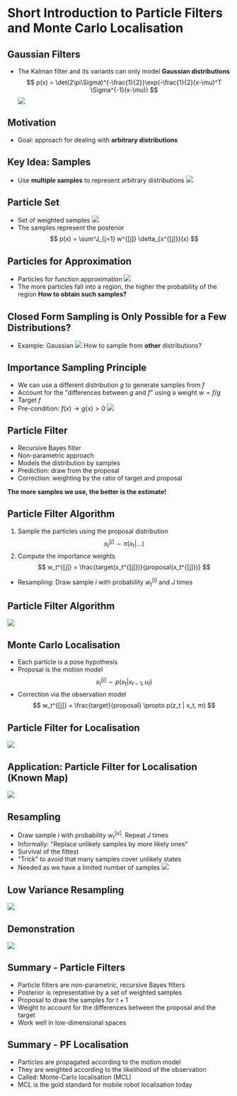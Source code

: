 # Short Introduction to Particle Filters and Monte Carlo Localisation
## Gaussian Filters
- The Kalman filter and its variants can only model **Gaussian distributions**
$$
p(x) = \det(2\pi\Sigma)^{-\frac{1}{2}}\exp(-\frac{1}{2}(x-\mu)^T \Sigma^{-1}(x-\mu))
$$
![](Images/gaussian_filters.png)

## Motivation
- Goal: approach for dealing with **arbitrary distributions**

## Key Idea: Samples
- Use **multiple samples** to represent arbitrary distributions
![](Images/key_idea_samples.png)

## Particle Set
- Set of weighted samples
![](Images/particle_set.png)
- The samples represent the posterior
$$
p(x) = \sum^J_{j=1} w^{[j]} \delta_{x^{[j]}}(x)
$$

## Particles for Approximation
- Particles for function approximation
![](Images/particles_for_approximation.png)
- The more particles fall into a region, the higher the probability of the region
**How to obtain such samples?**

## Closed Form Sampling is Only Possible for a Few Distributions?
- Example: Gaussian
![](Images/closed_form_sampling.png)
How to sample from **other** distributions?

## Importance Sampling Principle
- We can use a different distribution $g$ to generate samples from $f$
- Account for the "differences between $g$ and $f$" using a weight $w = f / g$
- Target $f$
- Pre-condition: $f(x) \rightarrow g(x) > 0$
![](Images/importance_sampling_points.png)

## Particle Filter
- Recursive Bayes filter
- Non-parametric approach
- Models the distribution by samples
- Prediction: draw from the proposal
- Correction: weighting by the ratio of target and proposal

**The more samples we use, the better is the estimate!**

## Particle Filter Algorithm
1. Sample the particles using the proposal distribution
$$
x_t^{[j]} \sim \pi(x_t | \dots)
$$
2. Compute the importance weights
$$
w_t^{[j]} = \frac{target(x_t^{[j]})}{proposal(x_t^{[j]})}
$$
- Resampling: Draw sample $i$ with probability $w_t^{[i]}$ and $J$ times

## Particle Filter Algorithm
![](Images/particle_filter_algo.png)

## Monte Carlo Localisation
- Each particle is a pose hypothesis
- Proposal is the motion model
$$
x_t^{[j]} \sim p(x_t|x_{t-1}, u_t)
$$
- Correction via the observation model
$$
w_t^{[j]} = \frac{target}{proposal} \propto p(z_t | x_t, m)
$$

## Particle Filter for Localisation
![](Images/particle_filter_for_localisation.png)

## Application: Particle Filter for Localisation (Known Map)
![](Images/particle_filter_known_map_example.png)

## Resampling
- Draw sample $i$ with probability $w^{[u]}_t$. Repeat $J$ times
- Informally: "Replace unlikely samples by more likely ones"
- Survival of the fittest
- "Trick" to avoid that many samples cover unlikely states
- Needed as we have a limited number of samples
![](Images/resampling.png)

## Low Variance Resampling
![](Images/low_variance_sampling.png)

## Demonstration
![](https://www.youtube.com/watch?v=-EZjTNlGNJs)

## Summary - Particle Filters
- Particle filters are non-parametric, recursive Bayes filters
- Posterior is representative by a set of weighted samples
- Proposal to draw the samples for $t+1$
- Weight to account for the differences between the proposal and the target
- Work well in low-dimensional spaces

## Summary - PF Localisation
- Particles are propagated according to the motion model
- They are weighted according to the likelihood of the observation
- Called: Monte-Carlo localisation (MCL)
- MCL is the gold standard for mobile robot localisation today